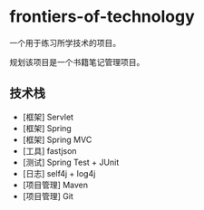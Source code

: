 # frontiers-of-technology
一个用于练习所学技术的项目。

规划该项目是一个书籍笔记管理项目。


## 技术栈
- [框架] Servlet
- [框架] Spring
- [框架] Spring MVC
- [工具] fastjson
- [测试] Spring Test + JUnit
- [日志] self4j + log4j
- [项目管理] Maven
- [项目管理] Git
